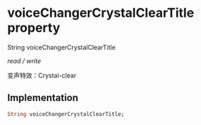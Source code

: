 


# voiceChangerCrystalClearTitle property







String voiceChangerCrystalClearTitle
  
_<span class="feature">read / write</span>_



<p>变声特效：Crystal-clear</p>



## Implementation

```dart
String voiceChangerCrystalClearTitle;
```








